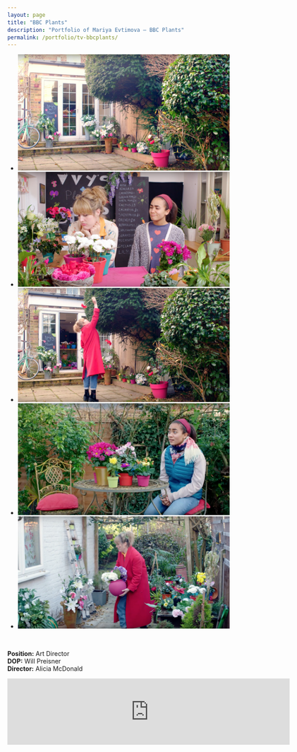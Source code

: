 ```yaml
---
layout: page
title: "BBC Plants"
description: "Portfolio of Mariya Evtimova — BBC Plants"
permalink: /portfolio/tv-bbcplants/
---
```

<ul class="rslides" id="slider1">
<li><img src="/assets/img/slide/bp/1.png" alt=""></li>
<li><img src="/assets/img/slide/bp/2.png" alt=""></li>
<li><img src="/assets/img/slide/bp/3.png" alt=""></li>
<li><img src="/assets/img/slide/bp/4.png" alt=""></li>
<li><img src="/assets/img/slide/bp/5.png" alt=""></li>
</ul>
<p>&nbsp;</p>
<p class="text-center">
<strong>Position:</strong> Art Director <br> 
<strong>DOP:</strong> Will Preisner  <br>
<strong>Director:</strong> Alicia McDonald 
</p> 

<div class="VideoContainer">
<iframe class="VideoContainer-frame" width="640" src="https://www.youtube.com/embed/bLhTgTwbYMI" frameborder="0" allowfullscreen></iframe>
</div>